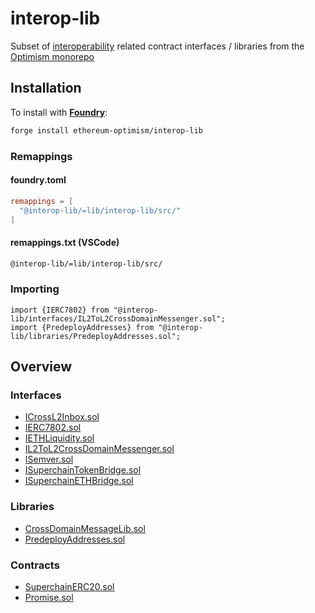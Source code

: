 # interop-lib

Subset of [interoperability](https://specs.optimism.io/interop/overview.html) related contract interfaces / libraries from the [Optimism monorepo](https://github.com/ethereum-optimism/optimism/tree/develop/packages/contracts-bedrock)

## Installation

To install with [**Foundry**](https://github.com/foundry-rs/foundry):

```bash
forge install ethereum-optimism/interop-lib
```

### Remappings

#### foundry.toml

```toml
remappings = [
  "@interop-lib/=lib/interop-lib/src/"
]
```

#### remappings.txt (VSCode)

```txt
@interop-lib/=lib/interop-lib/src/
```

### Importing

```solidity
import {IERC7802} from "@interop-lib/interfaces/IL2ToL2CrossDomainMessenger.sol";
import {PredeployAddresses} from "@interop-lib/libraries/PredeployAddresses.sol";
```

## Overview

### Interfaces

- [ICrossL2Inbox.sol](src/interfaces/ICrossL2Inbox.sol)
- [IERC7802.sol](src/interfaces/IERC7802.sol)
- [IETHLiquidity.sol](src/interfaces/IETHLiquidity.sol)
- [IL2ToL2CrossDomainMessenger.sol](src/interfaces/IL2ToL2CrossDomainMessenger.sol)
- [ISemver.sol](src/interfaces/ISemver.sol)
- [ISuperchainTokenBridge.sol](src/interfaces/ISuperchainTokenBridge.sol)
- [ISuperchainETHBridge.sol](src/interfaces/ISuperchainETHBridge.sol)

### Libraries

- [CrossDomainMessageLib.sol](src/libraries/CrossDomainMessageLib.sol)
- [PredeployAddresses.sol](src/libraries/PredeployAddresses.sol)

### Contracts

- [SuperchainERC20.sol](src/SuperchainERC20.sol)
- [Promise.sol](src/Promise.sol)
